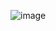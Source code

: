![image](https://github.com/dgnyldrm7/SignalR-Bootcamp/assets/94688501/63b81e78-365c-4312-bbb2-7f9782b1b77a)
